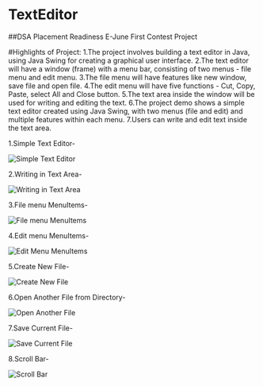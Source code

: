 # TextEditor
##DSA Placement Readiness E-June First Contest Project

#Highlights of Project:
1.The project involves building a text editor in Java, using Java Swing for creating a graphical user interface.
2.The text editor will have a window (frame) with a menu bar, consisting of two menus - file menu and edit menu.
3.The file menu will have features like new window, save file and open file.
4.The edit menu will have five functions - Cut, Copy, Paste, select All and Close button.
5.The text area inside the window will be used for writing and editing the text.
6.The project demo shows a simple text editor created using Java Swing, with two menus (file and edit) and multiple features within each menu.
7.Users can write and edit text inside the text area.

1.Simple Text Editor-

![Simple Text Editor](https://github.com/ayanahmad01/TextEditor/assets/136154821/0a80bacf-d110-47ab-ad56-4a29402b70f7)

2.Writing in Text Area-

![Writing in Text Area](https://github.com/ayanahmad01/TextEditor/assets/136154821/ff5da3e2-e678-4e80-8d60-c642b4b761f8)

3.File menu MenuItems-

![File menu MenuItems](https://github.com/ayanahmad01/TextEditor/assets/136154821/9a470b67-0253-43ac-878d-e1232e49c852)

4.Edit menu MenuItems-

![Edit Menu MenuItems](https://github.com/ayanahmad01/TextEditor/assets/136154821/ba878ba0-aef0-4606-bfcf-b60cb0bac43d)

5.Create New File-

![Create New File](https://github.com/ayanahmad01/TextEditor/assets/136154821/80e5fa78-aebb-4ab9-854a-66bdb5423815)

6.Open Another File from Directory-

![Open Another File](https://github.com/ayanahmad01/TextEditor/assets/136154821/4a460a7b-8c5e-4139-b9dd-80371257d479)

7.Save Current File-

![Save Current File](https://github.com/ayanahmad01/TextEditor/assets/136154821/df5635c7-d57c-4c1e-945c-fbffa9b5c092)

8.Scroll Bar-

![Scroll Bar](https://github.com/ayanahmad01/TextEditor/assets/136154821/d9c921e4-8b20-48ab-99fc-fa2528acceee)
